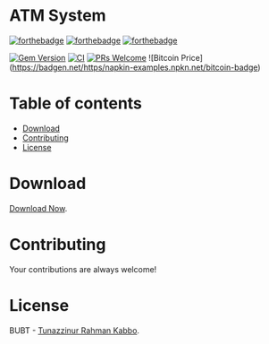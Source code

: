 # ATM System

[![forthebadge](https://forthebadge.com/images/badges/made-with-c-sharp.svg)](http://forthebadge.com)
[![forthebadge](http://forthebadge.com/images/badges/built-with-love.svg)](http://forthebadge.com)
[![forthebadge](https://forthebadge.com/images/badges/built-by-developers.svg)](http://forthebadge.com)

[![Gem Version](https://badge.fury.io/rb/colorls.svg)](https://badge.fury.io/rb/colorls)
[![CI](https://github.com/athityakumar/colorls/actions/workflows/ruby.yml/badge.svg)](https://github.com/athityakumar/colorls/actions/workflows/ruby.yml)
[![PRs Welcome](https://img.shields.io/badge/PRs-welcome-brightgreen.svg?style=shields)](http://makeapullrequest.com)
!\[Bitcoin Price\](https://badgen.net/https/napkin-examples.npkn.net/bitcoin-badge)



# Table of contents
- [Download](#download)
- [Contributing](#contributing)
- [License](#license)

# Download
[Download Now](https://github.com/Kabbo45/ATM-System-CSharp/archive/refs/heads/main.zip).

# Contributing
Your contributions are always welcome!

# License
BUBT - [Tunazzinur Rahman Kabbo](https://github.com/Kabbo45/).
